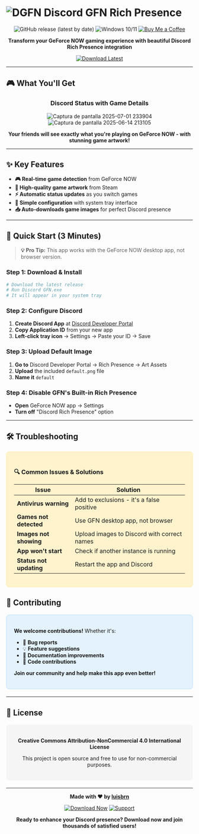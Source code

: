 # ![DGFN](https://github.com/user-attachments/assets/0eaf804f-7fc3-42cc-a34d-c3bf6a473589) Discord GFN Rich Presence

<div align="center">

![GitHub release (latest by date)](https://img.shields.io/github/v/release/luisbrn/GeForce-NOW-Rich-Presence?style=for-the-badge&label=version)
![Windows 10/11](https://img.shields.io/badge/Windows-10%2F11-blue?logo=windows&logoColor=white&style=for-the-badge)
[![Buy Me a Coffee](https://img.shields.io/badge/Buy%20Me%20a%20Coffee-support%20me-FFDD00?logo=buy-me-a-coffee&logoColor=black&style=for-the-badge)](https://buymeacoffee.com/luisbrn)

**Transform your GeForce NOW gaming experience with beautiful Discord Rich Presence integration**

[![Download Latest](https://img.shields.io/badge/Download-Latest%20Release-brightgreen?style=for-the-badge&logo=download)](https://github.com/luisbrn/GeForce-NOW-Rich-Presence/releases)

</div>

---

## 🎮 What You'll Get

<div align="center">

### **Discord Status with Game Details**

![Captura de pantalla 2025-07-01 233904](https://github.com/user-attachments/assets/25885838-ce5e-49a7-b589-a5d4a3f3ba63)
![Captura de pantalla 2025-06-14 213105](https://github.com/user-attachments/assets/0040c9c9-0513-40e7-bc51-5fcaaf0ea11a)



**Your friends will see exactly what you're playing on GeForce NOW - with stunning game artwork!**

</div>

---

## ✨ Key Features

- **🎮 Real-time game detection** from GeForce NOW
- **🎨 High-quality game artwork** from Steam
- **⚡ Automatic status updates** as you switch games
- **🔧 Simple configuration** with system tray interface
- **📥 Auto-downloads game images** for perfect Discord presence

---

## 🚀 Quick Start (3 Minutes)

> **💡 Pro Tip:** This app works with the GeForce NOW desktop app, not browser version.

### **Step 1: Download & Install**
```bash
# Download the latest release
# Run Discord GFN.exe
# It will appear in your system tray
```

### **Step 2: Configure Discord**
1. **Create Discord App** at [Discord Developer Portal](https://discord.com/developers/applications)
2. **Copy Application ID** from your new app
3. **Left-click tray icon** → Settings → Paste your ID → Save

### **Step 3: Upload Default Image**
1. **Go to** Discord Developer Portal → Rich Presence → Art Assets
2. **Upload** the included `default.png` file
3. **Name it** `default`

### **Step 4: Disable GFN's Built-in Rich Presence**
- **Open** GeForce NOW app → Settings
- **Turn off** "Discord Rich Presence" option

---

## 🛠️ Troubleshooting

<div style="background: #fff3cd; border: 1px solid #ffeaa7; border-radius: 8px; padding: 20px; margin: 20px 0;">

### **🔍 Common Issues & Solutions**

| Issue | Solution |
|-------|----------|
| **Antivirus warning** | Add to exclusions - it's a false positive |
| **Games not detected** | Use GFN desktop app, not browser |
| **Images not showing** | Upload images to Discord with correct names |
| **App won't start** | Check if another instance is running |
| **Status not updating** | Restart the app and Discord |

</div>





## 🤝 Contributing

<div style="background: #e3f2fd; border: 1px solid #bbdefb; border-radius: 8px; padding: 20px; margin: 20px 0;">

**We welcome contributions!** Whether it's:
- 🐛 **Bug reports**
- 💡 **Feature suggestions**
- 📝 **Documentation improvements**
- 🔧 **Code contributions**

**Join our community and help make this app even better!**

</div>

---

## 📄 License

<div style="background: #f5f5f5; border-radius: 8px; padding: 20px; margin: 20px 0; text-align: center;">

**Creative Commons Attribution-NonCommercial 4.0 International License**

This project is open source and free to use for non-commercial purposes.

</div>

---

<div align="center">

**Made with ❤️ by [luisbrn](https://github.com/luisbrn)**

[![Download Now](https://img.shields.io/badge/Download-Now-brightgreen?style=for-the-badge&logo=download)](https://github.com/luisbrn/GeForce-NOW-Rich-Presence/releases)
[![Support](https://img.shields.io/badge/Support-Buy%20Me%20a%20Coffee-FFDD00?style=for-the-badge&logo=buy-me-a-coffee&logoColor=black)](https://buymeacoffee.com/luisbrn)

**Ready to enhance your Discord presence? Download now and join thousands of satisfied users!**

</div> 
